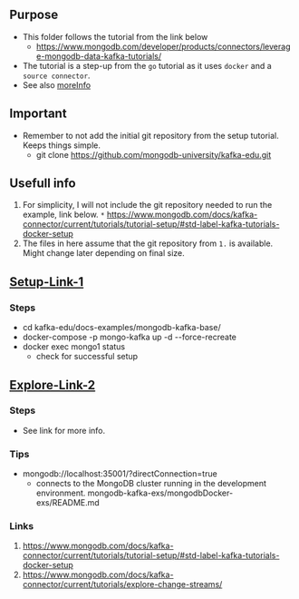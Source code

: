 ## Purpose
  * This folder follows the tutorial from the link below
    + https://www.mongodb.com/developer/products/connectors/leverage-mongodb-data-kafka-tutorials/
  * The tutorial is a step-up from the `go` tutorial as it uses `docker` and a `source connector`.
  * See also [moreInfo](#usefull-info)

## Important
  * Remember to not add the initial git repository from the setup tutorial. Keeps things simple.
    + git clone https://github.com/mongodb-university/kafka-edu.git

## Usefull info
  1. For simplicity, I will not include the git repository needed to run the example, link below.
    `*` https://www.mongodb.com/docs/kafka-connector/current/tutorials/tutorial-setup/#std-label-kafka-tutorials-docker-setup
  2. The files in here assume that the git repository from `1.` is available. Might change later depending on final size.


## [Setup-Link-1](#links)
### Steps
  * cd kafka-edu/docs-examples/mongodb-kafka-base/
  * docker-compose -p mongo-kafka up -d --force-recreate
  * docker exec mongo1 status
    + check for successful setup

## [Explore-Link-2](#links)
### Steps
  * See link for more info.


### Tips
  * mongodb://localhost:35001/?directConnection=true
    + connects to the MongoDB cluster running in the development environment.
mongodb-kafka-exs/mongodbDocker-exs/README.md

### Links
  1. https://www.mongodb.com/docs/kafka-connector/current/tutorials/tutorial-setup/#std-label-kafka-tutorials-docker-setup
  2. https://www.mongodb.com/docs/kafka-connector/current/tutorials/explore-change-streams/